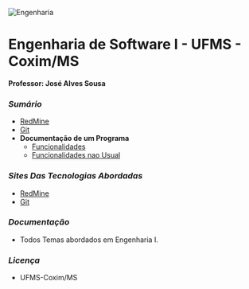 
![Engenharia](http://2.bp.blogspot.com/-UyhxrVeZylI/UXxfE2AwH9I/AAAAAAAAASw/O7ekyc-P51s/s1600/engenharia%2Bde%2Bsoftware.png)

# Engenharia de Software I - UFMS - Coxim/MS
 __Professor: José Alves Sousa__ 
### *Sumário* 
* [RedMine](https://github.com/rafaelgov95/Engenharia-de-Software-I/blob/master/redmine/resumo.txt)
* [Git](https://github.com/rafaelgov95/Engenharia-de-Software-I/blob/master/git/git.txt) 
* __Documentação de um Programa__
  - [Funcionalidades](https://google.com)
  - [Funcionalidades nao Usual](https://google.com)


### *Sites Das Tecnologias Abordadas*
* [RedMine](http://demo.redmine.org/)
* [Git](github.com)

### *Documentação*
* Todos Temas abordados em Engenharia I.

### *Licença*
* UFMS-Coxim/MS

